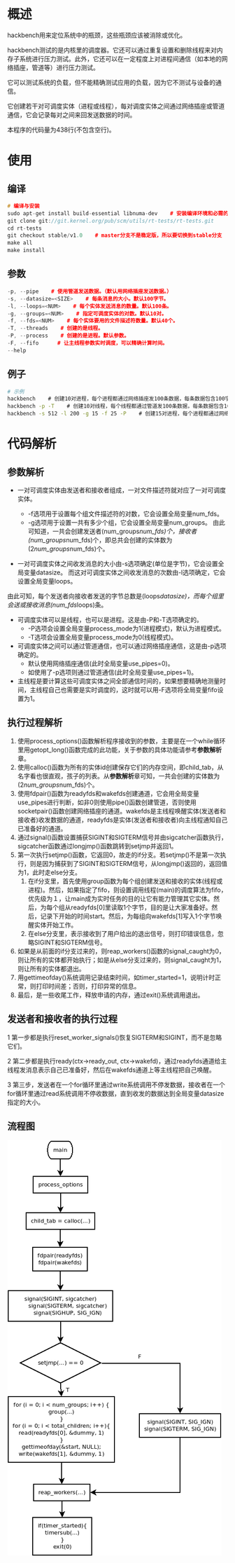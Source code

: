 # 概述

hackbench用来定位系统中的瓶颈，这些瓶颈应该被消除或优化。

hackbench测试的是内核里的调度器。它还可以通过重复设置和删除线程来对内存子系统进行压力测试。此外，它还可以在一定程度上对进程间通信（如本地的网络插座，管道等）进行压力测试。

它可以测试系统的负载，但不能精确测试应用的负载，因为它不测试与设备的通信。

它创建若干对可调度实体（进程或线程），每对调度实体之间通过网络插座或管道通信，它会记录每对之间来回发送数据的时间。

本程序的代码量为438行(不包含空行)。

# 使用

## 编译

```c++
# 编译与安装
sudo apt-get install build-essential libnuma-dev    # 安装编译环境和必需的库
git clone git://git.kernel.org/pub/scm/utils/rt-tests/rt-tests.git
cd rt-tests
git checkout stable/v1.0    # master分支不是稳定版，所以要切换到stable分支
make all
make install
```
## 参数

```c++
-p, --pipe    # 使用管道发送数据。（默认用网络插座发送数据。）
-s, --datasize=<SIZE>    # 每条消息的大小。默认100字节。
-l, --loops=<NUM>    # 每个实体发送消息的数量。默认100条。
-g, --groups=<NUM>    # 指定可调度实体的对数。默认10对。
-f, --fds=<NUM>    # 每个实体要用的文件描述符数量。默认40个。
-T, --threads    # 创建的是线程。
-P, --process    # 创建的是进程。默认参数。
-F, --fifo      # 让主线程参数实时调度，可以精确计算时间。
--help
```
## 例子

```bash
# 示例
hackbench    # 创建10对进程，每个进程都通过网络插座发100条数据，每条数据包含100字节，每个进程使用40个文件描述符。
hackbench -p -T    # 创建10对线程，每个线程都通过管道发100条数据，每条数据包含100字节，每个线程使用40个文件描述符。
hackbench -s 512 -l 200 -g 15 -f 25 -P    # 创建15对进程，每个进程都通过网络插座发200条数据，每条数据包含512字节，每个进程使用25个文件描述符。
```
# 代码解析

## 参数解析

* 一对可调度实体由发送者和接收者组成，一对文件描述符就对应了一对可调度实体。
    * -f选项用于设置每个组文件描述符的对数，它会设置全局变量num_fds。
    * -g选项用于设置一共有多少个组，它会设置全局变量num_groups。
    由此可知道，一共会创建发送者(num_groups*num_fds)个，接收者(num_groups*num_fds)个，即总共会创建的实体数为(2*num_groups*num_fds)个。

* 一对可调度实体之间收发消息的大小由-s选项确定(单位是字节)，它会设置全局变量datasize。
而这对可调度实体之间收发消息的次数由-l选项确定，它会设置全局变量loops。

由此可知，每个发送者向接收者发送的字节总数是(loops*datasize)，而每个组里会送或接收消息(num_fds*loops)条。

* 可调度实体可以是线程，也可以是进程。这是由-P和-T选项确定的。
    * -P选项会设置全局变量process_mode为1(进程模式)，默认为进程模式。
    * -T选项会设置全局变量process_mode为0(线程模式)。
* 可调度实体之间可以通过管道通信，也可以通过网络插座通信，这是由-p选项确定的。
    * 默认使用网络插座通信(此时全局变量use_pipes=0)。
    * 如使用了-p选项则通过管道通信(此时全局变量use_pipes=1)。
* 主线程是要计算这些可调度实体之间全部通信时间的，如果想要精确地测量时间，主线程自己也需要是实时调度的，这时就可以用-F选项将全局变量fifo设置为1。
## 执行过程解析

1. 使用process_options()函数解析程序接收到的参数，主要是在一个while循环里用getopt_long()函数完成的此功能，关于参数的具体功能请参考**参数解析**章。
2. 使用calloc()函数为所有的实体id创建保存它们的内存空间，即child_tab，从名字看也很直观，孩子的列表。从**参数解析**章可知，一共会创建的实体数为(2*num_groups*num_fds)个。
3. 使用fdpair()函数为readyfds和wakefds创建通道，它会用全局变量use_pipes进行判断，如非0则使用pipe()函数创建管道，否则使用socketpair()函数创建网络插座的通道。wakefds是主线程唤醒实体(发送者和接收者)收发数据的通道，readyfds是实体(发送者和接收者)向主线程通知自己已准备好的通道。
4. 通过signal()函数设置捕获SIGINT和SIGTERM信号并由sigcatcher函数执行，sigcatcher函数通过longjmp()函数跳转到setjmp并返回1。
5. 第一次执行setjmp()函数，它返回0，故走的if分支。若setjmp()不是第一次执行，则是因为捕获到了SIGINT和SIGTERM信号，从longjmp()返回的，返回值为1，此时走else分支。
    1. 在if分支里，首先使用group函数为每个组创建发送和接收的实体(线程或进程)。然后，如果指定了fifo，则设置调用线程(main)的调度算法为fifo，优先级为１，让main成为实时任务的目的让它有能力管理其它实体。然后，为每个组从readyfds[0]里读取1个字节，目的是让大家准备好。然后，记录下开始的时间start。然后，为每组向wakefds[1]写入1个字节唤醒实体开始工作。
    2. 在else分支里，表示接收到了用户给出的退出信号，则打印错误信息，忽略SIGINT和SIGTERM信号。
6. 如果是从前面的if分支过来的，则reap_workers()函数的signal_caught为0，则让所有的实体都开始执行；如是从else分支过来的，则signal_caught为1，则让所有的实体都退出。
7. 用gettimeofday()系统调用记录结束时间，如timer_started=1，说明计时正常，则打印时间差；否则，打印异常的信息。
8. 最后，是一些收尾工作，释放申请的内存，通过exit()系统调用退出。
## 发送者和接收者的执行过程

1 第一步都是执行reset_worker_signals()恢复SIGTERM和SIGINT，而不是忽略它们。

2 第二步都是执行ready(ctx->ready_out, ctx->wakefd)，通过readyfds通道给主线程发消息表示自己已准备好，然后在wakefds通道上等主线程把自己唤醒。

3 第三步，发送者在一个for循环里通过write系统调用不停发数据，接收者在一个for循环里通过read系统调用不停收数据，直到收发的数据达到全局变量datasize指定的大小。

## 流程图

![hackbench](./_pic/hackbench.png)



